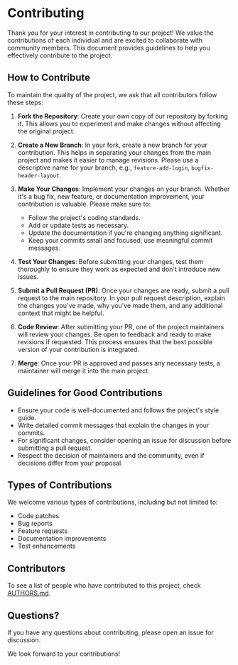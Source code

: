 # Contributing

Thank you for your interest in contributing to our project! We value the contributions of each individual and are excited to collaborate with community members. This document provides guidelines to help you effectively contribute to the project.

## How to Contribute

To maintain the quality of the project, we ask that all contributors follow these steps:

1. **Fork the Repository**: Create your own copy of our repository by forking it. This allows you to experiment and make changes without affecting the original project.

2. **Create a New Branch**: In your fork, create a new branch for your contribution. This helps in separating your changes from the main project and makes it easier to manage revisions. Please use a descriptive name for your branch, e.g., `feature-add-login`, `bugfix-header-layout`.

3. **Make Your Changes**: Implement your changes on your branch. Whether it's a bug fix, new feature, or documentation improvement, your contribution is valuable. Please make sure to:

   - Follow the project's coding standards.
   - Add or update tests as necessary.
   - Update the documentation if you're changing anything significant.
   - Keep your commits small and focused; use meaningful commit messages.

4. **Test Your Changes**: Before submitting your changes, test them thoroughly to ensure they work as expected and don't introduce new issues.

5. **Submit a Pull Request (PR)**: Once your changes are ready, submit a pull request to the main repository. In your pull request description, explain the changes you've made, why you've made them, and any additional context that might be helpful.

6. **Code Review**: After submitting your PR, one of the project maintainers will review your changes. Be open to feedback and ready to make revisions if requested. This process ensures that the best possible version of your contribution is integrated.

7. **Merge**: Once your PR is approved and passes any necessary tests, a maintainer will merge it into the main project.

## Guidelines for Good Contributions

- Ensure your code is well-documented and follows the project's style guide.
- Write detailed commit messages that explain the changes in your commits.
- For significant changes, consider opening an issue for discussion before submitting a pull request.
- Respect the decision of maintainers and the community, even if decisions differ from your proposal.

## Types of Contributions

We welcome various types of contributions, including but not limited to:

- Code patches
- Bug reports
- Feature requests
- Documentation improvements
- Test enhancements

## Contributors

To see a list of people who have contributed to this project, check [AUTHORS.md](./AUTHORS.md).

## Questions?

If you have any questions about contributing, please open an issue for discussion.

We look forward to your contributions!
